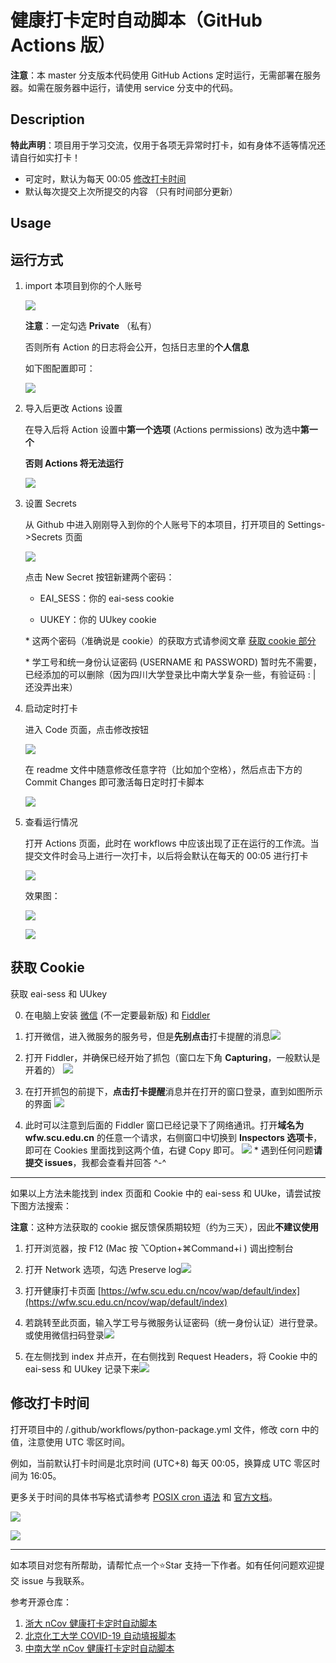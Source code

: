 # 健康打卡定时自动脚本（GitHub Actions 版）

**注意**：本 master 分支版本代码使用 GitHub Actions 定时运行，无需部署在服务器。如需在服务器中运行，请使用 service 分支中的代码。

## Description

**特此声明**：项目用于学习交流，仅用于各项无异常时打卡，如有身体不适等情况还请自行如实打卡！

* 可定时，默认为每天 00:05 [修改打卡时间](#修改打卡时间)
* 默认每次提交上次所提交的内容 （只有时间部分更新）

##  Usage

## 运行方式

1. import 本项目到你的个人账号

    ![](https://s2.loli.net/2022/08/13/cg2Rpn7OqKavzmM.png)

    **注意**：一定勾选 **Private** （私有）

    否则所有 Action 的日志将会公开，包括日志里的**个人信息**

    如下图配置即可：

    ![](https://s2.loli.net/2022/08/13/jAmQkhe9ta7s5vP.jpg)

2. 导入后更改 Actions 设置

    在导入后将 Action 设置中**第一个选项** (Actions permissions) 改为选中**第一个**

    **否则 Actions 将无法运行**

    ![](https://s2.loli.net/2022/08/13/IzprhGtUfyAQdHV.jpg)

3. 设置 Secrets

     从 Github 中进入刚刚导入到你的个人账号下的本项目，打开项目的 Settings->Secrets 页面


    ![](https://s2.loli.net/2022/08/13/xbuE7Flyn3st1k9.png)

    点击 New Secret 按钮新建两个密码：

    * EAI_SESS：你的 eai-sess cookie

    * UUKEY：你的 UUkey cookie

    \* 这两个密码（准确说是 cookie）的获取方式请参阅文章 [获取 cookie 部分](#获取-cookie)

    \* 学工号和统一身份认证密码 (USERNAME 和 PASSWORD) 暂时先不需要，已经添加的可以删除（因为四川大学登录比中南大学复杂一些，有验证码 : | 还没弄出来）
4. 启动定时打卡

    进入 Code 页面，点击修改按钮

    ![](https://s2.loli.net/2022/08/13/jaO4nR5xJ1NtDWY.png)

    在 readme 文件中随意修改任意字符（比如加个空格），然后点击下方的 Commit Changes 即可激活每日定时打卡脚本

    ![](https://s2.loli.net/2022/08/13/z13PKxGfkaQroVd.png)

5. 查看运行情况

    打开 Actions 页面，此时在 workflows 中应该出现了正在运行的工作流。当提交文件时会马上进行一次打卡，以后将会默认在每天的 00:05 进行打卡

    ![](https://s2.loli.net/2022/08/13/7pHABnJcv8Cdhji.png)

    效果图：

    ![](https://s2.loli.net/2022/08/13/LMmujI9Wthx6lcS.png)

    ![](https://s2.loli.net/2022/08/13/3CqFYj1Un28GgQw.png)

## 获取 Cookie

获取 eai-sess 和 UUkey

0. 在电脑上安装 [微信](https://pc.weixin.qq.com/?t=win_weixin&lang=zh_CN) (不一定要最新版) 和 [Fiddler](https://telerik-fiddler.s3.amazonaws.com/fiddler/FiddlerSetup.exe)

1. 打开微信，进入微服务的服务号，但是**先别点击**打卡提醒的消息![](https://s2.loli.net/2022/09/13/YUpeiA9cbTkZCWy.png)

2. 打开 Fiddler，并确保已经开始了抓包（窗口左下角 **Capturing**，一般默认是开着的）
![](https://s2.loli.net/2022/09/13/8cJKAQGqV6UYXdB.png)

3. 在打开抓包的前提下，**点击打卡提醒**消息并在打开的窗口登录，直到如图所示的界面
![](https://s2.loli.net/2022/09/13/lsgmKr5uOyzWYhc.png)

4. 此时可以注意到后面的 Fiddler 窗口已经记录下了网络通讯。打开**域名为 wfw.scu.edu.cn** 的任意一个请求，右侧窗口中切换到 **Inspectors 选项卡**，即可在 Cookies 里面找到这两个值，右键 Copy 即可。
![](https://s2.loli.net/2022/09/13/SdgrCQnPMm1KZNa.png)
\* 遇到任何问题**请提交 issues**，我都会查看并回答 ^-^
---
如果以上方法未能找到 index 页面和 Cookie 中的 eai-sess 和 UUke，请尝试按下图方法搜索：

**注意**：这种方法获取的 cookie 据反馈保质期较短（约为三天），因此**不建议使用**

1. 打开浏览器，按 F12 (Mac 按 ⌥Option+⌘Command+i ) 调出控制台

2. 打开 Network 选项，勾选 Preserve log![](https://s2.loli.net/2022/08/13/NslBm98qkfuvpyM.png)

3. 打开健康打卡页面 [https://wfw.scu.edu.cn/ncov/wap/default/index](https://wfw.scu.edu.cn/ncov/wap/default/index)

4. 若跳转至此页面，输入学工号与微服务认证密码（统一身份认证）进行登录。或使用微信扫码登录![](https://s2.loli.net/2022/08/13/oGUukrQn4F1iJyP.jpg)

5. 在左侧找到 index 并点开，在右侧找到 Request Headers，将 Cookie 中的 eai-sess 和 UUkey 记录下来![](https://s2.loli.net/2022/08/13/Ejw5tI6md9MnTeH.png)

## 修改打卡时间

打开项目中的 /.github/workflows/python-package.yml 文件，修改 corn 中的值，注意使用 UTC 零区时间。

例如，当前默认打卡时间是北京时间 (UTC+8) 每天 00:05，换算成 UTC 零区时间为 16:05。

更多关于时间的具体书写格式请参考 [POSIX cron 语法](https://crontab.guru/) 和 [官方文档](https://docs.github.com/cn/actions/reference/events-that-trigger-workflows#)。

![](https://s2.loli.net/2022/08/13/8TqZ52M4haBjtbP.png)

![](https://s2.loli.net/2022/08/13/nChqYb4vEFesruK.png)

---

如本项目对您有所帮助，请帮忙点一个⭐Star 支持一下作者。如有任何问题欢迎提交 issue 与我联系。

参考开源仓库：

1. [浙大 nCov 健康打卡定时自动脚本](https://github.com/Tishacy/ZJU-nCov-Hitcarder)
2. [北京化工大学 COVID-19 自动填报脚本](https://github.com/W0n9/BUCT_nCoV_Report)
3. [中南大学 nCov 健康打卡定时自动脚本](https://github.com/lxy764139720/Auto_Attendance)